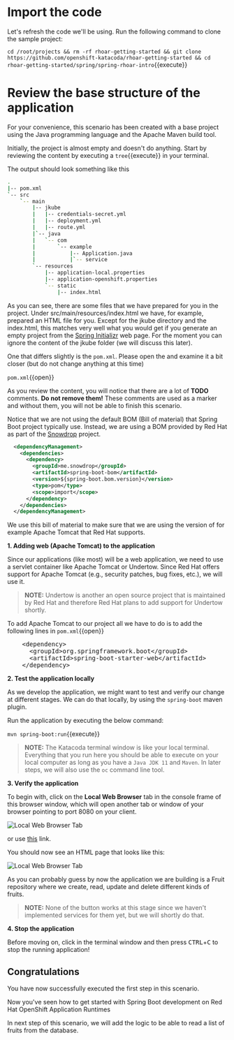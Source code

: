 # Import the code

Let's refresh the code we'll be using. Run the following command to clone the sample project:

`cd /root/projects && rm -rf rhoar-getting-started && git clone https://github.com/openshift-katacoda/rhoar-getting-started && cd rhoar-getting-started/spring/spring-rhoar-intro`{{execute}}

# Review the base structure of the application

For your convenience, this scenario has been created with a base project using the Java programming language and the Apache Maven build tool.

Initially, the project is almost empty and doesn't do anything. Start by reviewing the content by executing a ``tree``{{execute}} in your terminal.

The output should look something like this

```sh
.
|-- pom.xml
`-- src
    `-- main
        |-- jkube
        |   |-- credentials-secret.yml
        |   |-- deployment.yml
        |   |-- route.yml
        |`-- java
        |   `-- com
        |       `-- example
        |           |-- Application.java 
        |           |`-- service
        `-- resources
            |-- application-local.properties
            |-- application-openshift.properties
            `-- static
                |-- index.html
```


As you can see, there are some files that we have prepared for you in the project. Under src/main/resources/index.html we have, for example, prepared an HTML file for you. Except for the jkube directory and the index.html, this matches very well what you would get if you generate an empty project from the [Spring Initializr](https://start.spring.io) web page. For the moment you can ignore the content of the jkube folder (we will discuss this later).

One that differs slightly is the `pom.xml`. Please open the and examine it a bit closer (but do not change anything at this time)

``pom.xml``{{open}}

As you review the content, you will notice that there are a lot of **TODO** comments. **Do not remove them!** These comments are used as a marker and without them, you will not be able to finish this scenario.

Notice that we are not using the default BOM (Bill of material) that Spring Boot project typically use. Instead, we are using a BOM provided by Red Hat as part of the [Snowdrop](http://snowdrop.me/) project.

```xml
  <dependencyManagement>
    <dependencies>
      <dependency>
        <groupId>me.snowdrop</groupId>
        <artifactId>spring-boot-bom</artifactId>
        <version>${spring-boot.bom.version}</version>
        <type>pom</type>
        <scope>import</scope>
      </dependency>
    </dependencies>
  </dependencyManagement>
```

We use this bill of material to make sure that we are using the version of for example Apache Tomcat that Red Hat supports.

**1. Adding web (Apache Tomcat) to the application**

Since our applications (like most) will be a web application, we need to use a servlet container like Apache Tomcat or Undertow. Since Red Hat offers support for Apache Tomcat (e.g., security patches, bug fixes, etc.), we will use it.

>**NOTE:** Undertow is another an open source project that is maintained by Red Hat and therefore Red Hat plans to add support for Undertow shortly.


To add Apache Tomcat to our project all we have to do is to add the following lines in ``pom.xml``{{open}}

<pre class="file" data-filename="pom.xml" data-target="insert" data-marker="<!-- TODO: Add web (tomcat) dependency here -->">
    &lt;dependency&gt;
      &lt;groupId&gt;org.springframework.boot&lt;/groupId&gt;
      &lt;artifactId&gt;spring-boot-starter-web&lt;/artifactId&gt;
    &lt;/dependency&gt;
</pre>

**2. Test the application locally**

As we develop the application, we might want to test and verify our change at different stages. We can do that locally, by using the `spring-boot` maven plugin.

Run the application by executing the below command:

``mvn spring-boot:run``{{execute}}

>**NOTE:** The Katacoda terminal window is like your local terminal. Everything that you run here you should be able to execute on your local computer as long as you have a `Java JDK 11` and `Maven`. In later steps, we will also use the `oc` command line tool.

**3. Verify the application**

To begin with, click on the **Local Web Browser** tab in the console frame of this browser window, which will open another tab or window of your browser pointing to port 8080 on your client.

![Local Web Browser Tab](/openshift/assets/middleware/rhoar-getting-started-spring/web-browser-tab.png)

or use [this](https://[[CLIENT_SUBDOMAIN]]-8080-[[KATACODA_HOST]].environments.katacoda.com/) link.

You should now see an HTML page that looks like this:

![Local Web Browser Tab](/openshift/assets/middleware/rhoar-getting-started-spring/web-page.png)

As you can probably guess by now the application we are building is a Fruit repository where we create, read, update and delete different kinds of fruits.


> **NOTE:** None of the button works at this stage since we haven't implemented services for them yet, but we will shortly do that.

**4. Stop the application**

Before moving on, click in the terminal window and then press <kbd>CTRL</kbd>+<kbd>C</kbd> to stop the running application!

## Congratulations

You have now successfully executed the first step in this scenario.

Now you've seen how to get started with Spring Boot development on Red Hat OpenShift Application Runtimes

In next step of this scenario, we will add the logic to be able to read a list of fruits from the database.

